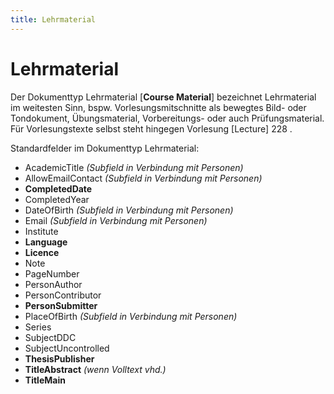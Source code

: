 ```yaml
---
title: Lehrmaterial
---
```


# Lehrmaterial

Der Dokumenttyp Lehrmaterial [**Course Material**] bezeichnet Lehrmaterial im weitesten Sinn,
bspw. Vorlesungsmitschnitte als bewegtes Bild- oder Tondokument, Übungsmaterial, Vorbereitungs-
oder auch Prüfungsmaterial. Für Vorlesungstexte selbst steht hingegen Vorlesung [Lecture] 228 .

Standardfelder im Dokumenttyp Lehrmaterial:

* AcademicTitle *(Subfield in Verbindung mit Personen)*
* AllowEmailContact *(Subfield in Verbindung mit Personen)*
* **CompletedDate**
* CompletedYear
* DateOfBirth *(Subfield in Verbindung mit Personen)*
* Email *(Subfield in Verbindung mit Personen)*
* Institute
* **Language**
* **Licence**
* Note
* PageNumber
* PersonAuthor
* PersonContributor
* **PersonSubmitter**
* PlaceOfBirth *(Subfield in Verbindung mit Personen)*
* Series
* SubjectDDC
* SubjectUncontrolled
* **ThesisPublisher**
* **TitleAbstract** *(wenn Volltext vhd.)*
* **TitleMain**
